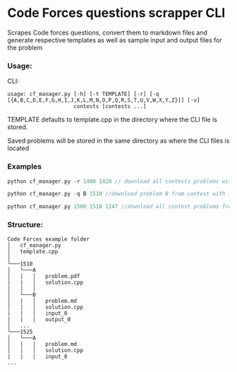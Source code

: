 # Code Forces questions scrapper CLI
Scrapes Code forces questions, convert them to markdown files and generate respective templates as well as sample input and output files for the problem



### Usage:

CLI:

```
usage: cf_manager.py [-h] [-t TEMPLATE] [-r] [-q [{A,B,C,D,E,F,G,H,I,J,K,L,M,N,O,P,Q,R,S,T,U,V,W,X,Y,Z}]] [-v]
                     contests [contests ...]
```

TEMPLATE defaults to template.cpp in the directory where the CLI file is stored.

Saved problems will be stored in the same directory as where the CLI files is located

### Examples 

```c++
python cf_manager.py -r 1400 1420 // download all contests problems with 1400 to 1420 (inclusive)
```

```c++
python cf_manager.py -q B 1510 //download problem B from contest with id of 1510
```

```c++
python cf_manager.py 1500 1510 1247 //download all contest problems from 1500, 1510 and 1247
```

### Structure:

```
Code Forces example folder
│   cf_manager.py
│   template.cpp  
│
└───1510
│   └───A
│   |   │   problem.pdf
│   |   │   solution.cpp
|   |   | 
│   └───B
│   |   │   problem.md
│   |   │   solution.cpp
|   |   |	input_0
|   |   |	output_0
│   ...
└───1525
│   └───A
│   |   │   problem.md
│   |   │   solution.cpp
|   |   | 	input_0
...
```



